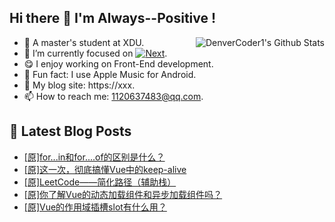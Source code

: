 ## Hi there 👋 I'm Always--Positive !
<div>
  <img alt="DenverCoder1's Github Stats" src="https://denvercoder1-github-readme-stats.vercel.app/api?username=qq1120637483&show_icons=true&count_private=true&theme=react&hide_border=true&hide_title=true&bg_color=1F222E&title_color=F85D7F&icon_color=F8D866" align= "right" />

- 🎒 A master's student at XDU. 
- 🔬 I’m currently focused on [![Next](https://img.shields.io/badge/-Next-brightgreen)](https://). 
- 😋 I enjoy working on Front-End development.
- 🎵 Fun fact: I use Apple Music for Android.
- 📝 My blog site: https://xxx.
- 📫 How to reach me:  1120637483@qq.com.
</div>  


## 📕 Latest Blog Posts

<!-- BLOG-POST-LIST:START -->
- [[原]for...in和for....of的区别是什么？](https://blog.csdn.net/sinat_41696687/article/details/124078140)
- [[原]这一次，彻底搞懂Vue中的keep-alive](https://blog.csdn.net/sinat_41696687/article/details/124077528)
- [[原]LeetCode——简化路径（辅助栈）](https://blog.csdn.net/sinat_41696687/article/details/124072094)
- [[原]你了解Vue的动态加载组件和异步加载组件吗？](https://blog.csdn.net/sinat_41696687/article/details/124064003)
- [[原]Vue的作用域插槽slot有什么用？](https://blog.csdn.net/sinat_41696687/article/details/124061077)
<!-- BLOG-POST-LIST:END -->









